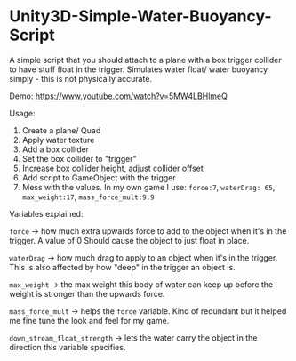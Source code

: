 # Unity3D-Simple-Water-Buoyancy-Script
A simple script that you should attach to a plane with a box trigger collider to have stuff float in the trigger. Simulates water float/ water buoyancy simply - this is not physically accurate.


Demo: https://www.youtube.com/watch?v=5MW4LBHlmeQ


Usage:

1) Create a plane/ Quad
2) Apply water texture
3) Add a box collider
4) Set the box collider to "trigger"
5) Increase box collider height, adjust collider offset
6) Add script to GameObject with the trigger
7) Mess with the values. In my own game I use: `force:7`, `waterDrag: 65`, `max_weight:17`, `mass_force_mult:9.9`



Variables explained:


`force` -> how much extra upwards force to add to the object when it's in the trigger. A value of 0 Should cause the object to just float in place.

`waterDrag` -> how much drag to apply to an object when it's in the trigger. This is also affected by how "deep" in the trigger an object is.

`max_weight` -> the max weight this body of water can keep up before the weight is stronger than the upwards force.

`mass_force_mult` -> helps the `force` variable. Kind of redundant but it helped me fine tune the look and feel for my game.

`down_stream_float_strength` -> lets the water carry the object in the direction this variable specifies.
